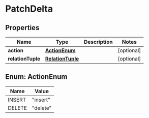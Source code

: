 

# PatchDelta


## Properties

| Name | Type | Description | Notes |
|------------ | ------------- | ------------- | -------------|
|**action** | [**ActionEnum**](#ActionEnum) |  |  [optional] |
|**relationTuple** | [**RelationTuple**](RelationTuple.md) |  |  [optional] |



## Enum: ActionEnum

| Name | Value |
|---- | -----|
| INSERT | &quot;insert&quot; |
| DELETE | &quot;delete&quot; |



